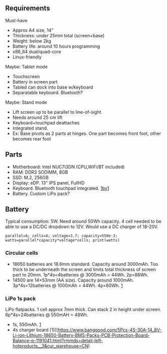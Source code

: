 
## Requirements

Must-have

* Approx A4 size, 14"
* Thickness: under 25mm total (screen+base)
* Weight: below 2kg
* Battery life: around 10 hours programming
* x86_64 dual/quad-core
* Linux-friendly

Maybe: Tablet mode

* Touchscreen
* Battery in screen part
* Tabled can dock into base w/keyboard
* Separatable keyboard. Bluetooth?

Maybe: Stand mode

* Lift screen up to be parallel to line-of-sight
* Needs around 25 cm lift
* Keyboard+touchpad deattaches
* Integrated stand.
* Ex: Base pivots as 2 parts at hinges. One part becomes front foot, other becomes rear foot

## Parts

* Motherboard: Intel NUC7i3DN (CPU,WiFi/BT included)
* RAM: DDR3 SODIMM, 8GB
* SSD: M.2, 256GB
* Display: eDP. 13" IPS panel, FullHD
* Keyboard. Bluetooth touchpad integrated. [1by1](https://www.amazon.com/dp/B00VRC6U2C)
* Battery. Custom LiPo pack?

## Battery

Typical consumption: 5W. Need around 50Wh capacity.
4 cell needed to be able to use a DC/DC dropdown to 12V.
Would use a DC charger of 18-20V.

`parallel=6; cells=4; voltage=3.7; capacity=550e-3; watts=parallel*capacity*voltage*cells; print(watts)`

### Circular cells

* 18650 batteries are 18.6mm standard. Capacity around 3000mAh.
Too thick to be underneath the screen and limits total thickness of screen part to 20mm.
1p*4s=4batteries @ 3000mAh = 44Wh. 2p=88Wh.
* 14500 are 14×53mm (AA size). Capacity around 1000mAh.
3p*4s=12batteries @ 1000mAh = 44Wh. 4p=60Wh.
[1](https://www.banggood.com/4Pcs-GTL-3_7V-2300mAh-14500-Rechargeable-Li-ion-Battery-p-1029880.html?rmmds=search&cur_warehouse=CN)

### LiPo 1s pack

LiPo flatpacks. 1 cell approx 7mm thick. Can stack 2 in height under screen.
6p*4s=24batteries @ 550mAH = 48Wh.

* 1s, 550mAh. [1](https://www.banggood.com/ZOP-Power-3_7V-550mAh-45C-1S-Lipo-Battery-White-Plug-p-1152551.html?rmmds=search&cur_warehouse=CN)
* 4s charger board [1]((https://www.banggood.com/5Pcs-4S-30A-14_8V-Li-ion-Lithium-18650-Battery-BMS-Packs-PCB-Protection-Board-Balance-p-1191041.html?rmmds=detail-left-hotproducts__3&cur_warehouse=CN)
